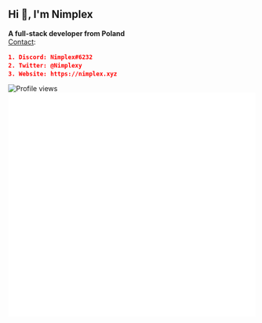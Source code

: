 ## Hi 👋, I'm Nimplex<br/>
**A full-stack developer from Poland**<br/>
[Contact](https://nimplex.xyz/contact):
```json
1. Discord: Nimplex#6232
2. Twitter: @Nimplexy
3. Website: https://nimplex.xyz
```

![Profile views](https://komarev.com/ghpvc/?username=Nimplex) <br/>
![Metrics](https://github.com/Nimplex/Nimplex/blob/master/github-metrics.svg)
